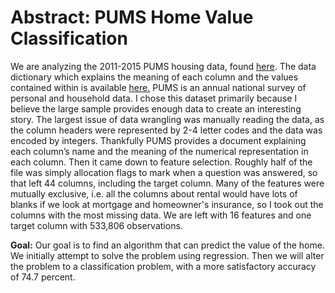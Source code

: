 # Abstract: PUMS Home Value Classification

We are analyzing the 2011-2015 PUMS housing data, found [here](https://www.census.gov/programs-surveys/acs/data/pums.html). The data dictionary which explains the meaning of each column and the values contained within is available [here.](https://www.census.gov/programs-surveys/acs/technical-documentation/pums/documentation.2015.html) PUMS is an annual national survey of personal and household data. I chose this dataset primarily because I believe the large sample provides enough data to create an interesting story. The largest issue of data wrangling was manually reading the data, as the column headers were represented by 2-4 letter codes and the data was encoded by integers. Thankfully PUMS provides a document explaining each column’s name and the meaning of the numerical representation in each column. Then it came down to feature selection. Roughly half of the file was simply allocation flags to mark when a question was answered, so that left 44 columns, including the target column. Many of the features were mutually exclusive, i.e. all the columns about rental would have lots of blanks if we look at mortgage and homeowner's insurance, so I took out the columns with the most missing data. We are left with 16 features and one target column with 533,806 observations.

**Goal:** Our goal is to find an algorithm that can predict the value of the home. We initially attempt to solve the problem using regression. Then we will alter the problem to a classification problem, with a more satisfactory accuracy of 74.7 percent.
